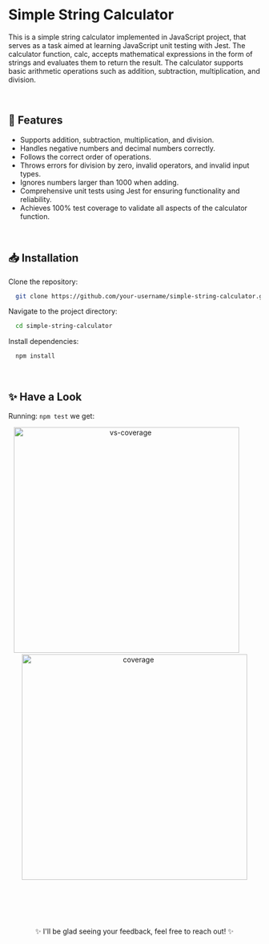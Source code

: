 # Simple String Calculator
This is a simple string calculator implemented in JavaScript project, that serves as a task aimed at learning JavaScript unit testing with Jest.  The calculator function, calc, accepts mathematical expressions in the form of strings and evaluates them to return the result. The calculator supports basic arithmetic operations such as addition, subtraction, multiplication, and division.

<br />

## 🧮 Features
- Supports addition, subtraction, multiplication, and division.
- Handles negative numbers and decimal numbers correctly.
- Follows the correct order of operations.
- Throws errors for division by zero, invalid operators, and invalid input types.
- Ignores numbers larger than 1000 when adding.
- Comprehensive unit tests using Jest for ensuring functionality and reliability.
- Achieves 100% test coverage to validate all aspects of the calculator function.

<br />

## 📥 Installation
Clone the repository:
``` bash
  git clone https://github.com/your-username/simple-string-calculator.git
```

Navigate to the project directory:
``` bash
  cd simple-string-calculator
```

Install dependencies:
``` bash
  npm install
```

<br />

## ✨ Have a Look
Running: ``` npm test ``` we get:
<p align="center">
  <img src="https://github.com/HayaAbuRaed/simple-string-calculator/assets/123592435/ba3c1c7d-d506-4228-952c-e1912c637ff7" width="450" alt="vs-coverage" /> &nbsp; &nbsp; &nbsp; &nbsp;
  <img src="https://github.com/HayaAbuRaed/simple-string-calculator/assets/123592435/b0eb39e9-42ab-4550-bd8f-38c4d66a1ccd" width="450" alt="coverage" />
</p>

<br /> <br /> <br />

##
<p align="center">
	✨ I'll be glad seeing your feedback, feel free to reach out! ✨
</p>
